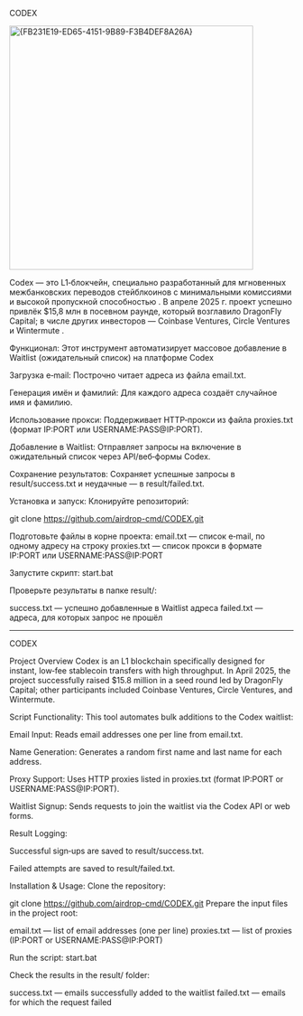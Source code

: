CODEX 

<img width="432" alt="{FB231E19-ED65-4151-9B89-F3B4DEF8A26A}" src="https://github.com/user-attachments/assets/eb97fa17-4deb-4279-931b-29cf0ff678cc" />

Codex — это L1‑блокчейн, специально разработанный для мгновенных межбанковских переводов стейблкоинов с минимальными комиссиями и высокой пропускной способностью . В апреле 2025 г. проект успешно привлёк $15,8 млн в посевном раунде, который возглавило DragonFly Capital; в числе других инвесторов — Coinbase Ventures, Circle Ventures и Wintermute .


Функционал:
Этот инструмент автоматизирует массовое добавление в Waitlist (ожидательный список) на платформе Codex

Загрузка e‑mail:
Построчно читает адреса из файла email.txt.

Генерация имён и фамилий:
Для каждого адреса создаёт случайное имя и фамилию.

Использование прокси:
Поддерживает HTTP‑прокси из файла proxies.txt (формат IP:PORT или USERNAME:PASS@IP:PORT).

Добавление в Waitlist:
Отправляет запросы на включение в ожидательный список через API/веб‑формы Codex.

Сохранение результатов:
Сохраняет успешные запросы в result/success.txt и неудачные — в result/failed.txt.

Установка и запуск:
Клонируйте репозиторий:

git clone https://github.com/airdrop-cmd/CODEX.git

Подготовьте файлы в корне проекта:
email.txt — список e‑mail, по одному адресу на строку
proxies.txt — список прокси в формате IP:PORT или USERNAME:PASS@IP:PORT

Запустите скрипт:
start.bat

Проверьте результаты в папке result/:

success.txt — успешно добавленные в Waitlist адреса
failed.txt — адреса, для которых запрос не прошёл

___________________________________________________

CODEX

Project Overview
Codex is an L1 blockchain specifically designed for instant, low‑fee stablecoin transfers with high throughput. In April 2025, the project successfully raised $15.8 million in a seed round led by DragonFly Capital; other participants included Coinbase Ventures, Circle Ventures, and Wintermute.

Script Functionality:
This tool automates bulk additions to the Codex waitlist:

Email Input:
Reads email addresses one per line from email.txt.

Name Generation:
Generates a random first name and last name for each address.

Proxy Support:
Uses HTTP proxies listed in proxies.txt (format IP:PORT or USERNAME:PASS@IP:PORT).

Waitlist Signup:
Sends requests to join the waitlist via the Codex API or web forms.

Result Logging:

Successful sign‑ups are saved to result/success.txt.

Failed attempts are saved to result/failed.txt.

Installation & Usage:
Clone the repository:

git clone https://github.com/airdrop-cmd/CODEX.git
Prepare the input files in the project root:

email.txt — list of email addresses (one per line)
proxies.txt — list of proxies (IP:PORT or USERNAME:PASS@IP:PORT)

Run the script:
start.bat

Check the results in the result/ folder:

success.txt — emails successfully added to the waitlist
failed.txt — emails for which the request failed
